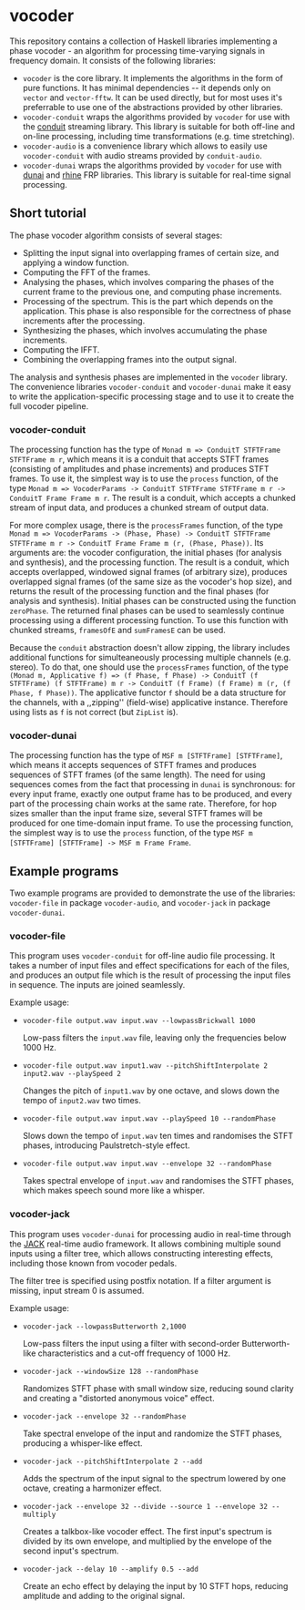 # vocoder

This repository contains a collection of Haskell libraries implementing a phase vocoder - an algorithm for processing time-varying signals in frequency domain.
It consists of the following libraries:

* `vocoder` is the core library. It implements the algorithms in the form of pure functions.
  It has minimal dependencies -- it depends only on `vector` and `vector-fftw`.
  It can be used directly, but for most uses it's preferrable to use one of the abstractions provided by other libraries.
* `vocoder-conduit` wraps the algorithms provided by `vocoder` for use with the [conduit](https://github.com/snoyberg/conduit) streaming library.
  This library is suitable for both off-line and on-line processing, including time transformations (e.g. time stretching).
* `vocoder-audio` is a convenience library which allows to easily use `vocoder-conduit` with audio streams provided by `conduit-audio`.
* `vocoder-dunai` wraps the algorithms provided by `vocoder` for use with [dunai](https://github.com/ivanperez-keera/dunai) and [rhine](https://github.com/turion/rhine) FRP libraries.
  This library is suitable for real-time signal processing.

## Short tutorial

The phase vocoder algorithm consists of several stages:

* Splitting the input signal into overlapping frames of certain size, and applying a window function.
* Computing the FFT of the frames.
* Analysing the phases, which involves comparing the phases of the current frame to the previous one, and computing phase increments.
* Processing of the spectrum. This is the part which depends on the application. This phase is also responsible for the correctness of phase increments after the processing.
* Synthesizing the phases, which involves accumulating the phase increments.
* Computing the IFFT.
* Combining the overlapping frames into the output signal.

The analysis and synthesis phases are implemented in the `vocoder` library.
The convenience libraries `vocoder-conduit` and `vocoder-dunai` make it easy to write the application-specific processing stage and to use it to create the full vocoder pipeline.

### vocoder-conduit

The processing function has the type of `Monad m => ConduitT STFTFrame STFTFrame m r`, which means it is a conduit that accepts STFT frames (consisting of amplitudes and phase increments) and produces STFT frames.
To use it, the simplest way is to use the `process` function, of the type `Monad m => VocoderParams -> ConduitT STFTFrame STFTFrame m r -> ConduitT Frame Frame m r`.
The result is a conduit, which accepts a chunked stream of input data, and produces a chunked stream of output data.

For more complex usage, there is the `processFrames` function, of the type `Monad m => VocoderParams -> (Phase, Phase) -> ConduitT STFTFrame STFTFrame m r -> ConduitT Frame Frame m (r, (Phase, Phase))`.
Its arguments are: the vocoder configuration, the initial phases (for analysis and synthesis), and the processing function.
The result is a conduit, which accepts overlapped, windowed signal frames (of arbitrary size), produces overlapped signal frames (of the same size as the vocoder's hop size), and returns the result of the processing function and the final phases (for analysis and synthesis).
Initial phases can be constructed using the function `zeroPhase`.
The returned final phases can be used to seamlessly continue processing using a different processing function.
To use this function with chunked streams, `framesOfE` and `sumFramesE` can be used.

Because the `conduit` abstraction doesn't allow zipping, the library includes additional functions for simulteaneously processing multiple channels (e.g. stereo).
To do that, one should use the `processFrames` function, of the type `(Monad m, Applicative f) => (f Phase, f Phase) -> ConduitT (f STFTFrame) (f STFTFrame) m r -> ConduitT (f Frame) (f Frame) m (r, (f Phase, f Phase))`.
The applicative functor `f` should be a data structure for the channels, with a ,,zipping'' (field-wise) applicative instance.
Therefore using lists as `f` is not correct (but `ZipList` is).

### vocoder-dunai

The processing function has the type of `MSF m [STFTFrame] [STFTFrame]`, which means it accepts sequences of STFT frames and produces sequences of STFT frames (of the same length).
The need for using sequences comes from the fact that processing in `dunai` is synchronous: for every input frame, exactly one output frame has to be produced, and every part of the processing chain works at the same rate.
Therefore, for hop sizes smaller than the input frame size, several STFT frames will be produced for one time-domain input frame.
To use the processing function, the simplest way is to use the `process` function, of the type `MSF m [STFTFrame] [STFTFrame] -> MSF m Frame Frame`.

## Example programs

Two example programs are provided to demonstrate the use of the libraries: `vocoder-file` in package `vocoder-audio`, and `vocoder-jack` in package `vocoder-dunai`.

### vocoder-file

This program uses `vocoder-conduit` for off-line audio file processing.
It takes a number of input files and effect specifications for each of the files, and produces an output file which is the result of processing the input files in sequence.
The inputs are joined seamlessly.

Example usage:

* `vocoder-file output.wav input.wav --lowpassBrickwall 1000`

  Low-pass filters the `input.wav` file, leaving only the frequencies below 1000 Hz.

* `vocoder-file output.wav input1.wav --pitchShiftInterpolate 2 input2.wav --playSpeed 2`

  Changes the pitch of `input1.wav` by one octave, and slows down the tempo of `input2.wav` two times.
  
* `vocoder-file output.wav input.wav --playSpeed 10 --randomPhase`

  Slows down the tempo of `input.wav` ten times and randomises the STFT phases, introducing Paulstretch-style effect.

* `vocoder-file output.wav input.wav --envelope 32 --randomPhase`

  Takes spectral envelope of `input.wav` and randomises the STFT phases, which makes speech sound more like a whisper.

### vocoder-jack

This program uses `vocoder-dunai` for processing audio in real-time through the [JACK](https://jackaudio.org/) real-time audio framework.
It allows combining multiple sound inputs using a filter tree, which allows constructing interesting effects, including those known from vocoder pedals.

The filter tree is specified using postfix notation. If a filter argument is missing, input stream 0 is assumed.

Example usage:

* `vocoder-jack --lowpassButterworth 2,1000`

  Low-pass filters the input using a filter with second-order Butterworth-like characteristics and a cut-off frequency of 1000 Hz.

* `vocoder-jack --windowSize 128 --randomPhase`  

  Randomizes STFT phase with small window size, reducing sound clarity and creating a "distorted anonymous voice" effect.

* `vocoder-jack --envelope 32 --randomPhase`  

  Take spectral envelope of the input and randomize the STFT phases, producing a whisper-like effect.

* `vocoder-jack --pitchShiftInterpolate 2 --add`

  Adds the spectrum of the input signal to the spectrum lowered by one octave, creating a harmonizer effect.

* `vocoder-jack --envelope 32 --divide --source 1 --envelope 32 --multiply`

  Creates a talkbox-like vocoder effect. 
  The first input's spectrum is divided by its own envelope, and multiplied by the envelope of the second input's spectrum.

* `vocoder-jack --delay 10 --amplify 0.5 --add`

  Create an echo effect by delaying the input by 10 STFT hops, reducing amplitude and adding to the original signal.

